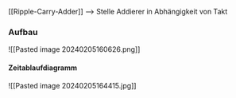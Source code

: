 [[Ripple-Carry-Adder]] --> Stelle Addierer in Abhängigkeit von Takt

### Aufbau
![[Pasted image 20240205160626.png]]


#### Zeitablaufdiagramm
![[Pasted image 20240205164415.jpg]]